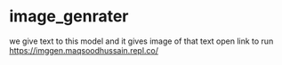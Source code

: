 # image_genrater
we give text to this model and it gives image of that text
open link to run 
https://imggen.maqsoodhussain.repl.co/
